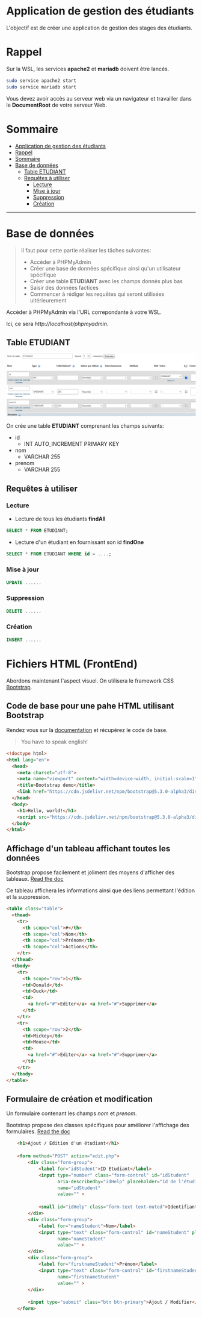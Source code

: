 # Application de gestion des étudiants

L'objectif est de créer une application de gestion des stages des étudiants.

# Rappel

Sur la WSL, les services **apache2** et **mariadb** doivent être lancés.

```bash
sudo service apache2 start
sudo service mariadb start
```

Vous devez avoir accès au serveur web via un navigateur et travailler dans le **DocumentRoot** de votre serveur Web.

# Sommaire

<!-- TOC -->
* [Application de gestion des étudiants](#application-de-gestion-des-tudiants)
* [Rappel](#rappel)
* [Sommaire](#sommaire)
* [Base de données](#base-de-donnes)
  * [Table ETUDIANT](#table-etudiant)
  * [Requêtes à utiliser](#requtes--utiliser)
    * [Lecture](#lecture)
    * [Mise à jour](#mise--jour)
    * [Suppression](#suppression)
    * [Création](#cration)
<!-- TOC -->

***

# Base de données

> Il faut pour cette partie réaliser les tâches suivantes:
> - Accéder à PHPMyAdmin
> - Créer une base de données spécifique ainsi qu'un utilisateur spécifique
> - Créer une table **ETUDIANT** avec les champs donnés plus bas
> - Saisir des données factices
> - Commencer à rédiger les requêtes qui seront utilisées ultérieurement

Accéder à PHPMyAdmin via l'URL correpondante à votre WSL.

Ici, ce sera *http://localhost/phpmyadmin*.

## Table ETUDIANT

![readm_docs/img.png](readme_docs/img.png)

On crée une table **ETUDIANT** comprenant les champs suivants:
- id
  - INT AUTO_INCREMENT PRIMARY KEY
- nom
  - VARCHAR 255
- prenom
  - VARCHAR 255

## Requêtes à utiliser

### Lecture

- Lecture de tous les étudiants **findAll**
```sql
SELECT * FROM ETUDIANT;
```

- Lecture d'un étudiant en fournissant son id **findOne**
```sql
SELECT * FROM ETUDIANT WHERE id = ....;
```

### Mise à jour

```sql
UPDATE ......
```

### Suppression

```sql
DELETE ......
```

### Création

```sql
INSERT ......
```

# Fichiers HTML (FrontEnd)

Abordons maintenant l'aspect visuel.
On utilisera le framework CSS [Bootstrap](https://getbootstrap.com/).

## Code de base pour une pahe HTML utilisant Bootstrap

Rendez vous sur la [documentation](https://getbootstrap.com/docs/5.3/getting-started/introduction/) et récupérez le code de base.
> You have to speak english!

```html
<!doctype html>
<html lang="en">
  <head>
    <meta charset="utf-8">
    <meta name="viewport" content="width=device-width, initial-scale=1">
    <title>Bootstrap demo</title>
    <link href="https://cdn.jsdelivr.net/npm/bootstrap@5.3.0-alpha3/dist/css/bootstrap.min.css" rel="stylesheet" integrity="sha384-KK94CHFLLe+nY2dmCWGMq91rCGa5gtU4mk92HdvYe+M/SXH301p5ILy+dN9+nJOZ" crossorigin="anonymous">
  </head>
  <body>
    <h1>Hello, world!</h1>
    <script src="https://cdn.jsdelivr.net/npm/bootstrap@5.3.0-alpha3/dist/js/bootstrap.bundle.min.js" integrity="sha384-ENjdO4Dr2bkBIFxQpeoTz1HIcje39Wm4jDKdf19U8gI4ddQ3GYNS7NTKfAdVQSZe" crossorigin="anonymous"></script>
  </body>
</html>
```


## Affichage d'un tableau affichant toutes les données

Bootstrap propose facilement et joliment des moyens d'afficher des tableaux.
[Read the doc](https://getbootstrap.com/docs/5.3/content/tables/)

Ce tableau affichera les informations ainsi que des liens permettant l'édition et la suppression.

```html
<table class="table">
  <thead>
    <tr>
      <th scope="col">#</th>
      <th scope="col">Nom</th>
      <th scope="col">Prénom</th>
      <th scope="col">Actions</th>
    </tr>
  </thead>
  <tbody>
    <tr>
      <th scope="row">1</th>
      <td>Donald</td>
      <td>Duck</td>
      <td>
        <a href="#">Editer</a> <a href="#">Supprimer</a>
      </td>
    </tr>
    <tr>
      <th scope="row">2</th>
      <td>Mickey</td>
      <td>Mouse</td>
      <td>
        <a href="#">Editer</a> <a href="#">Supprimer</a>
      </td>
    </tr>
  </tbody>
</table>
```

## Formulaire de création et modification

Un formulaire contenant les champs *nom* et *prenom*.

Bootstrap propose des classes spécifiques pour améliorer l'affichage des formulaires.
[Read the doc](https://getbootstrap.com/docs/5.3/forms/overview/)

```html
    <h1>Ajout / Edition d'un étudiant</h1>

    <form method="POST" action="edit.php">
        <div class="form-group">
            <label for="idStudent">ID Etudiant</label>
            <input type="number" class="form-control" id="idStudent"
                   aria-describedby="idHelp" placeholder="Id de l'étudiant"
                   name="idStudent"
                   value="" >

            <small id="idHelp" class="form-text text-muted">Identifiant unique de l'étudiant (non modifiable)</small>
        </div>
        <div class="form-group">
            <label for="nameStudent">Nom</label>
            <input type="text" class="form-control" id="nameStudent" placeholder="Nom"
                   name="nameStudent"
                   value="" >
        </div>
        <div class="form-group">
            <label for="firstnameStudent">Prénom</label>
            <input type="text" class="form-control" id="firstnameStudent" placeholder="Prénom"
                   name="firstnameStudent"
                   value="" >
        </div>

        <input type="submit" class="btn btn-primary">Ajout / Modifier</input>
    </form>
```